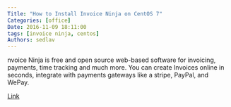 ```yaml
---
Title: "How to Install Invoice Ninja on CentOS 7"
Categories: [office]
Date: 2016-11-09 18:11:00
tags: [invoice ninja, centos]
Authors: sedlav
---
```


nvoice Ninja is free and open source web-based software for invoicing, payments, time tracking and much more. You can create Invoices online in seconds, integrate with payments gateways like a stripe, PayPal, and WePay.

[Link](https://www.howtoforge.com/tutorial/how-to-install-invoice-ninja-on-centos-7/)
